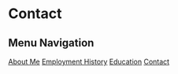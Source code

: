 # Contact





## Menu Navigation
[About Me](index)
[Employment History](employment)
[Education](education)
[Contact](contact)
